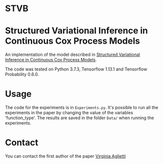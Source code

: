 # STVB

# Structured Variational Inference in Continuous Cox Process Models
An implementation of the model described in [Structured Variational Inference in Continuous Cox Process Models](https://arxiv.org/abs/1906.03161).

The code was tested on Python 3.7.3, Tensorflow 1.13.1 and Tensorflow Probability 0.6.0.

# Usage
The code for the experiments is in `Experiments.py`. It's possible to run all the experiments in the paper by changing the value of the variables 'function_type'. The results are saved in the folder `Data/` when running the experiments.

# Contact
You can contact the first author of the paper [Virginia Aglietti](https://warwick.ac.uk/fac/sci/statistics/staff/research_students/aglietti/)


